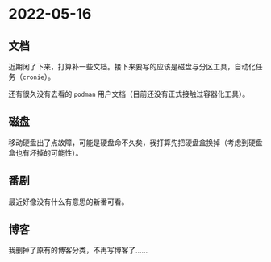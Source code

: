 # 2022-05-16

## 文档

近期闲了下来，打算补一些文档。接下来要写的应该是磁盘与分区工具，自动化任务（`cronie`）。

还有很久没有去看的 `podman` 用户文档（目前还没有正式接触过容器化工具）。

## 磁盘

移动硬盘出了点故障，可能是硬盘命不久矣，我打算先把硬盘盒换掉（考虑到硬盘盒也有坏掉的可能性）。

## 番剧

最近好像没有什么有意思的新番可看。

## 博客

我删掉了原有的博客分类，不再写博客了……